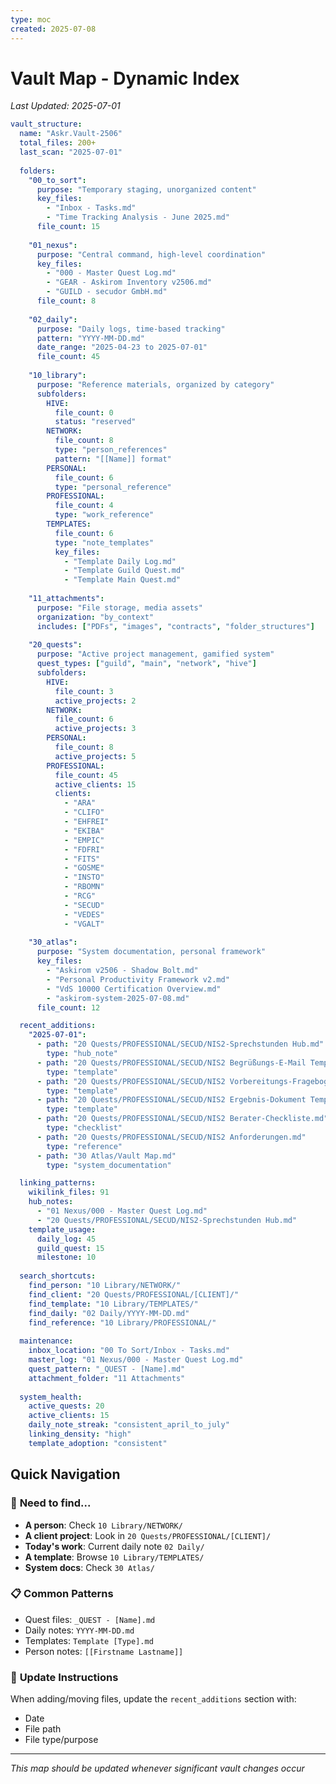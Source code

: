 ```yaml
---
type: moc
created: 2025-07-08
---
```


# Vault Map - Dynamic Index

*Last Updated: 2025-07-01*

```yaml
vault_structure:
  name: "Askr.Vault-2506"
  total_files: 200+
  last_scan: "2025-07-01"
  
  folders:
    "00_to_sort":
      purpose: "Temporary staging, unorganized content"
      key_files:
        - "Inbox - Tasks.md"
        - "Time Tracking Analysis - June 2025.md"
      file_count: 15
      
    "01_nexus":
      purpose: "Central command, high-level coordination"
      key_files:
        - "000 - Master Quest Log.md"
        - "GEAR - Askirom Inventory v2506.md" 
        - "GUILD - secudor GmbH.md"
      file_count: 8
      
    "02_daily":
      purpose: "Daily logs, time-based tracking"
      pattern: "YYYY-MM-DD.md"
      date_range: "2025-04-23 to 2025-07-01"
      file_count: 45
      
    "10_library":
      purpose: "Reference materials, organized by category"
      subfolders:
        HIVE:
          file_count: 0
          status: "reserved"
        NETWORK:
          file_count: 8
          type: "person_references"
          pattern: "[[Name]] format"
        PERSONAL:
          file_count: 6
          type: "personal_reference"
        PROFESSIONAL:
          file_count: 4
          type: "work_reference"
        TEMPLATES:
          file_count: 6
          type: "note_templates"
          key_files:
            - "Template Daily Log.md"
            - "Template Guild Quest.md"
            - "Template Main Quest.md"
            
    "11_attachments":
      purpose: "File storage, media assets"
      organization: "by_context"
      includes: ["PDFs", "images", "contracts", "folder_structures"]
      
    "20_quests":
      purpose: "Active project management, gamified system"
      quest_types: ["guild", "main", "network", "hive"]
      subfolders:
        HIVE:
          file_count: 3
          active_projects: 2
        NETWORK:
          file_count: 6
          active_projects: 3
        PERSONAL:
          file_count: 8
          active_projects: 5
        PROFESSIONAL:
          file_count: 45
          active_clients: 15
          clients:
            - "ARA"
            - "CLIFO" 
            - "EHFREI"
            - "EKIBA"
            - "EMPIC"
            - "FDFRI"
            - "FITS"
            - "GOSME"
            - "INSTO"
            - "RBOMN"
            - "RCG"
            - "SECUD"
            - "VEDES"
            - "VGALT"
            
    "30_atlas":
      purpose: "System documentation, personal framework"
      key_files:
        - "Askirom v2506 - Shadow Bolt.md"
        - "Personal Productivity Framework v2.md"
        - "VdS 10000 Certification Overview.md"
        - "askirom-system-2025-07-08.md"
      file_count: 12

  recent_additions:
    "2025-07-01":
      - path: "20 Quests/PROFESSIONAL/SECUD/NIS2-Sprechstunden Hub.md"
        type: "hub_note"
      - path: "20 Quests/PROFESSIONAL/SECUD/NIS2 Begrüßungs-E-Mail Template.md"
        type: "template"
      - path: "20 Quests/PROFESSIONAL/SECUD/NIS2 Vorbereitungs-Fragebogen.md"
        type: "template"
      - path: "20 Quests/PROFESSIONAL/SECUD/NIS2 Ergebnis-Dokument Template.md"
        type: "template"
      - path: "20 Quests/PROFESSIONAL/SECUD/NIS2 Berater-Checkliste.md"
        type: "checklist"
      - path: "20 Quests/PROFESSIONAL/SECUD/NIS2 Anforderungen.md"
        type: "reference"
      - path: "30 Atlas/Vault Map.md"
        type: "system_documentation"

  linking_patterns:
    wikilink_files: 91
    hub_notes:
      - "01 Nexus/000 - Master Quest Log.md"
      - "20 Quests/PROFESSIONAL/SECUD/NIS2-Sprechstunden Hub.md"
    template_usage:
      daily_log: 45
      guild_quest: 15
      milestone: 10
      
  search_shortcuts:
    find_person: "10 Library/NETWORK/"
    find_client: "20 Quests/PROFESSIONAL/[CLIENT]/"
    find_template: "10 Library/TEMPLATES/"
    find_daily: "02 Daily/YYYY-MM-DD.md"
    find_reference: "10 Library/PROFESSIONAL/"
    
  maintenance:
    inbox_location: "00 To Sort/Inbox - Tasks.md"
    master_log: "01 Nexus/000 - Master Quest Log.md"
    quest_pattern: "_QUEST - [Name].md"
    attachment_folder: "11 Attachments"
    
  system_health:
    active_quests: 20
    active_clients: 15
    daily_note_streak: "consistent_april_to_july"
    linking_density: "high"
    template_adoption: "consistent"
```

## Quick Navigation

### 🎯 **Need to find...**
- **A person**: Check `10 Library/NETWORK/`
- **A client project**: Look in `20 Quests/PROFESSIONAL/[CLIENT]/`
- **Today's work**: Current daily note `02 Daily/`
- **A template**: Browse `10 Library/TEMPLATES/`
- **System docs**: Check `30 Atlas/`

### 📋 **Common Patterns**
- Quest files: `_QUEST - [Name].md`
- Daily notes: `YYYY-MM-DD.md`  
- Templates: `Template [Type].md`
- Person notes: `[[Firstname Lastname]]`

### 🔄 **Update Instructions**
When adding/moving files, update the `recent_additions` section with:
- Date
- File path
- File type/purpose

---
*This map should be updated whenever significant vault changes occur*